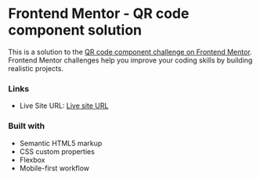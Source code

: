 # Frontend Mentor - QR code component solution

This is a solution to the [QR code component challenge on Frontend Mentor](https://www.frontendmentor.io/challenges/qr-code-component-iux_sIO_H). Frontend Mentor challenges help you improve your coding skills by building realistic projects.

### Links

- Live Site URL: [Live site URL](https://younes-dotcom.github.io/Front-End-Mentor--QR-Challenge/)

### Built with

- Semantic HTML5 markup
- CSS custom properties
- Flexbox
- Mobile-first workflow
